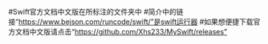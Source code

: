 #Swift官方文档中文版在所标注的文件夹中
#简介中的链接“https://www.bejson.com/runcode/swift/”是swift运行器
#如果想便捷下载官方文档中文版请点击“https://github.com/Xhs233/MySwift/releases”
